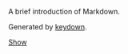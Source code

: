 A brief introduction of Markdown.

Generated by [keydown](https://github.com/infews/keydown).

[Show](http://aleung.github.com/presentation/markdown/)
